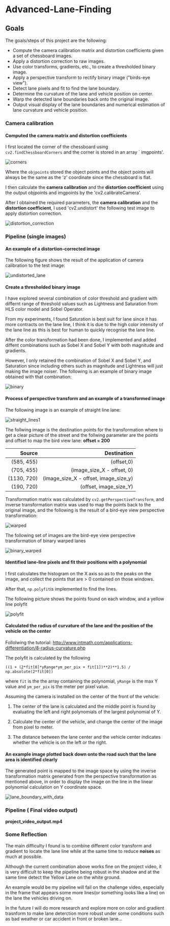 
# Advanced-Lane-Finding

[//]: # (Image References)

[corners]: ./corners.PNG
[distortion_correction]: ./distortion_correction.PNG
[straight_lines1]:straight_lines1.jpg
[undistorted_lane]: ./undistorted_lane.PNG
[binary]: ./binary.PNG
[warped]: ./warped.PNG
[binary_warped]: ./binary_warped.PNG
[polyfit]: ./polyfit.PNG
[lane_boundary_with_data]: ./lane_boundary_with_data.PNG

## Goals

The goals/steps of this project are the following:

- Compute the camera calibration matrix and distortion coefficients given a set of chessboard images.
- Apply a distortion correction to raw images.
- Use color transforms, gradients, etc., to create a thresholded binary image.
- Apply a perspective transform to rectify binary image ("birds-eye view").
- Detect lane pixels and fit to find the lane boundary.
- Determine the curvature of the lane and vehicle position on center.
- Warp the detected lane boundaries back onto the original image.
- Output visual display of the lane boundaries and numerical estimation of lane curvature and vehicle position.


### Camera calibration

#### Computed the camera matrix and distortion coefficients

I first located the corner of the chessboard using `cv2.findChessboardCorners` and the corner is stored in an array ` imgpoints'.

![corners]

Where the `objpoints` stored the object points and the object points will always be the same as the 'z' coordinate since the chessboard is flat.

I then calculate the **camera calibration** and the **distortion coefficient** using the output objpoints and imgpoints by the 'cv2.calibrateCamera'. 

After I obtained the required parameters, the **camera calibration** and the **distortion coefficient**, I used 'cv2.undistort' the following test image to apply distortion correction.


![distortion_correction]


### Pipeline (single images)

#### An example of a distortion-corrected image
The following figure shows the result of the application of camera calibration to the test image:

![undistorted_lane]

#### Create a thresholded binary image

I have explored several combination of color threshold and gradient with differnt range of threshold values such as Lightness and Saturation from HLS color model and Sobel Operator.

From my experiments, I found Saturation is best suit for lane since it has more contracts on the lane line, I think it is due to the high color intensity of the lane line as this is best for human to quickly recognise the lane line.

After the color transformation had been done, I implemented and added diffent combinations such as Sobel X and Sobel Y with both magnitude and gradients.

However, I only retained the combination of Sobel X and Sobel Y, and Saturation since including others such as magnitude and Lightness will just making the image noiser. The following is an example of binary image obtained with that combination:

![binary]


#### Process of perspective transform and  an example of a transformed image

The following image is an example of straight line lane:

![straight_lines1]


The follwing image is the destination points for the transformation where to get a clear picture of the street and the follwing parameter are the points and offset to map the bird view lane:
**offset = 200**


|Source|Destination|
|-----:|----------:|
|(585, 455)|(offset,0)|
|(705, 455)|(image_size_X - offset, 0)|
|(1130, 720)|(image_size_X - offset, image_size_y)|
|(190, 720)|(offset, image_size_Y)|

Transformation matrix was calculated by `cv2.getPerspectiveTransform`, and inverse transformation matrix was used to map the points back to the original image, and the following is the result of a bird-eye view perspective transformation:

![warped]


The following set of images are the bird-eye view perspective transformation of binary warped lanes

![binary_warped]

#### Identified lane-line pixels and fit their positions with a polynomial

I first calculates the histogram on the X axis so as to the peaks on the image, and collect the points that are > 0 contained on those windows. 

After that, `np.polyfit`is implemented to find the lines.

The following picture shows the points found on each window, and a yellow line polyfit  

![polyfit]

#### Calculated the radius of curvature of the lane and the position of the vehicle on the center

Follolwing the tutorial:
http://www.intmath.com/applications-differentiation/8-radius-curvature.php


The polyfit is calculated by the following

```
((1 + (2*fit[0]*yRange*ym_per_pix + fit[1])**2)**1.5) / np.absolute(2*fit[0])
```

where `fit` is the the array containing the polynomial, `yRange` is the max Y value and `ym_per_pix` is the meter per pixel value.

Assuming the camera is installed on the center of the front of the vehicle:

1. The center of the lane is calculated and the middle point is found by evaluating the left and right polynomials of the largest polynomial of Y.

2. Calculate the center of the vehicle, and change the center of the image from pixel to meter.

3. The distance between the lane center and the vehicle center indicates whether the vehicle is on the left or the right.


#### An example image plotted back down onto the road such that the lane area is identified clearly
The generated point is mapped to the image space by using the inverse transformation matrix generated from the perspective transformation as mentioned above, in order to display the image on the line in the linear polynomial calculation on Y coordinate space.

![lane_boundary_with_data]

### Pipeline ( Final video output)
**project_video_output.mp4**

### Some Reflection

The main difficulty I found is to combine different color transform and gradient to locate the lane line while at the same time to reduce **noises** as much at possible. 

Although the current combination above works fine on the project video, it is very difficult to keep the pipeline being robust in the shadow and at the same time detect the Yellow Lane on the white ground.

An example would be my pipeline will fail on the challenge video, especially in the frame that appears some more lines(or something looks like a line) on the lane the vehicles driving on.

In the future I will do more research and explore more on color and gradient trasnform to make lane deterction more robust under some conditions such as bad weather or car accident in front or broken lane...

